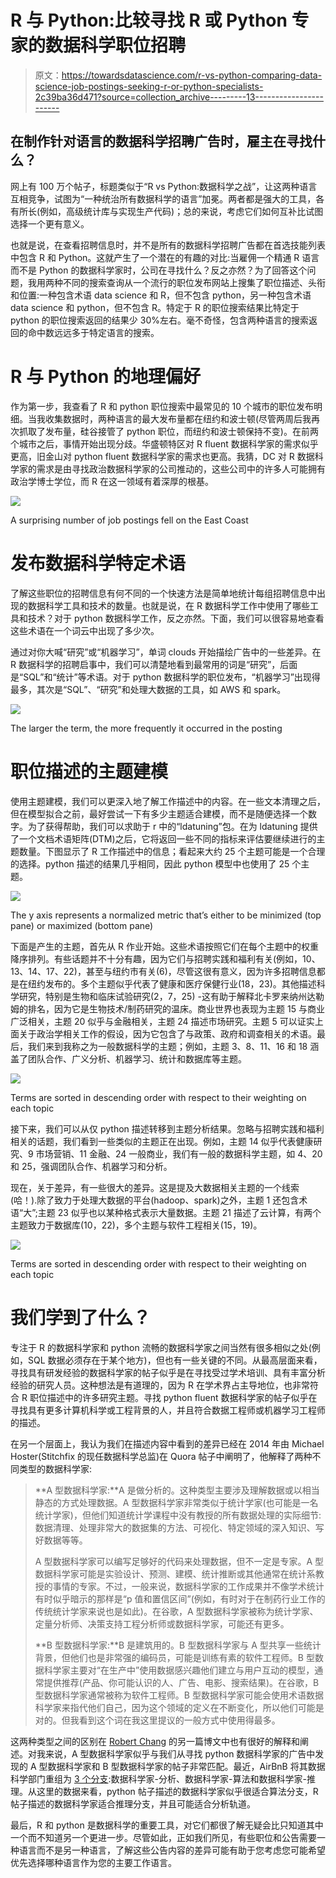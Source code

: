 # R 与 Python:比较寻找 R 或 Python 专家的数据科学职位招聘

> 原文：<https://towardsdatascience.com/r-vs-python-comparing-data-science-job-postings-seeking-r-or-python-specialists-2c39ba36d471?source=collection_archive---------13----------------------->

## 在制作针对语言的数据科学招聘广告时，雇主在寻找什么？

网上有 100 万个帖子，标题类似于“R vs Python:数据科学之战”，让这两种语言互相竞争，试图为“一种统治所有数据科学的语言”加冕。两者都是强大的工具，各有所长(例如，高级统计库与实现生产代码)；总的来说，考虑它们如何互补比试图选择一个更有意义。

也就是说，在查看招聘信息时，并不是所有的数据科学招聘广告都在首选技能列表中包含 R 和 Python。这就产生了一个潜在的有趣的对比:当雇佣一个精通 R 语言而不是 Python 的数据科学家时，公司在寻找什么？反之亦然？为了回答这个问题，我用两种不同的搜索查询从一个流行的职位发布网站上搜集了职位描述、头衔和位置:一种包含术语 data science 和 R，但不包含 python，另一种包含术语 data science 和 python，但不包含 R。特定于 R 的职位搜索结果比特定于 python 的职位搜索返回的结果少 30%左右。毫不奇怪，包含两种语言的搜索返回的命中数远远多于特定语言的搜索。

# R 与 Python 的地理偏好

作为第一步，我查看了 R 和 python 职位搜索中最常见的 10 个城市的职位发布明细。当我收集数据时，两种语言的最大发布量都在纽约和波士顿(尽管两周后我再次抓取了发布量，硅谷接管了 python 职位，而纽约和波士顿保持不变)。在前两个城市之后，事情开始出现分歧。华盛顿特区对 R fluent 数据科学家的需求似乎更高，旧金山对 python fluent 数据科学家的需求也更高。我猜，DC 对 R 数据科学家的需求是由寻找政治数据科学家的公司推动的，这些公司中的许多人可能拥有政治学博士学位，而 R 在这一领域有着深厚的根基。

![](img/733436df546d94981950aaea77efdae1.png)

A surprising number of job postings fell on the East Coast

# 发布数据科学特定术语

了解这些职位的招聘信息有何不同的一个快速方法是简单地统计每组招聘信息中出现的数据科学工具和技术的数量。也就是说，在 R 数据科学工作中使用了哪些工具和技术？对于 python 数据科学工作，反之亦然。下面，我们可以很容易地查看这些术语在一个词云中出现了多少次。

通过对你大喊“研究”或“机器学习”，单词 clouds 开始描绘广告中的一些差异。在 R 数据科学的招聘启事中，我们可以清楚地看到最常用的词是“研究”，后面是“SQL”和“统计”等术语。对于 python 数据科学的职位发布，“机器学习”出现得最多，其次是“SQL”、“研究”和处理大数据的工具，如 AWS 和 spark。

![](img/84bbfb0bdc2a25ae23d57d60363333a1.png)

The larger the term, the more frequently it occurred in the posting

# **职位描述的主题建模**

使用主题建模，我们可以更深入地了解工作描述中的内容。在一些文本清理之后，但在模型拟合之前，最好尝试一下有多少主题适合建模，而不是随便选择一个数字。为了获得帮助，我们可以求助于 r 中的“ldatuning”包。在为 ldatuning 提供了一个文档术语矩阵(DTM)之后，它将返回一些不同的指标来评估要继续进行的主题数量。下图显示了 R 工作描述中的信息；看起来大约 25 个主题可能是一个合理的选择。python 描述的结果几乎相同，因此 python 模型中也使用了 25 个主题。

![](img/220c98b2241ad513aedf7447cfd6b875.png)

The y axis represents a normalized metric that’s either to be minimized (top pane) or maximized (bottom pane)

下面是产生的主题，首先从 R 作业开始。这些术语按照它们在每个主题中的权重降序排列。有些话题并不十分有趣，因为它们与招聘实践和福利有关(例如，10、13、14、17、22)，甚至与纽约市有关(6)，尽管这很有意义，因为许多招聘信息都是在纽约发布的。多个主题似乎代表了健康和医疗保健行业(18，23)。其他描述科学研究，特别是生物和临床试验研究(2，7，25) -这有助于解释北卡罗来纳州达勒姆的排名，因为它是生物技术/制药研究的温床。商业世界也表现为主题 15 与商业广泛相关，主题 20 似乎与金融相关，主题 24 描述市场研究。主题 5 可以证实上面关于政治学相关工作的假设，因为它包含了与政策、政府和调查相关的术语。最后，我们来到我称之为一般数据科学的主题；例如，主题 3、8、11、16 和 18 涵盖了团队合作、广义分析、机器学习、统计和数据库等主题。

![](img/bcae5acb80490f68baf8e0e0b7f76637.png)

Terms are sorted in descending order with respect to their weighting on each topic

接下来，我们可以从仅 python 描述转移到主题分析结果。忽略与招聘实践和福利相关的话题，我们看到一些类似的主题正在出现。例如，主题 14 似乎代表健康研究、9 市场营销、11 金融、24 一般商业，我们有一般的数据科学主题，如 4、20 和 25，强调团队合作、机器学习和分析。

现在，关于差异，有一些很大的差异。这是提及大数据相关主题的一个线索(哈！).除了致力于处理大数据的平台(hadoop、spark)之外，主题 1 还包含术语“大”;主题 23 似乎也以某种格式表示大量数据。主题 21 描述了云计算，有两个主题致力于数据库(10，22)，多个主题与软件工程相关(15，19)。

![](img/95a766885c1678e16da2864b9fb453b6.png)

Terms are sorted in descending order with respect to their weighting on each topic

# **我们学到了什么？**

专注于 R 的数据科学家和 python 流畅的数据科学家之间当然有很多相似之处(例如，SQL 数据必须存在于某个地方)，但也有一些关键的不同。从最高层面来看，寻找具有研发经验的数据科学家的帖子似乎是在寻找受过学术培训、具有丰富分析经验的研究人员。这种想法是有道理的，因为 R 在学术界占主导地位，也非常符合 R 职位描述中的许多研究主题。寻找 python fluent 数据科学家的帖子似乎在寻找具有更多计算机科学或工程背景的人，并且符合数据工程师或机器学习工程师的描述。

在另一个层面上，我认为我们在描述内容中看到的差异已经在 2014 年由 Michael Hoster(Stitchfix 的现任数据科学总监)在 Quora 帖子中阐明了，他解释了两种不同类型的数据科学家:

> **A 型数据科学家:**A 是做分析的。这种类型主要涉及理解数据或以相当静态的方式处理数据。A 型数据科学家非常类似于统计学家(也可能是一名统计学家)，但他们知道统计学课程中没有教授的所有数据处理的实际细节:数据清理、处理非常大的数据集的方法、可视化、特定领域的深入知识、写好数据等等。
> 
> A 型数据科学家可以编写足够好的代码来处理数据，但不一定是专家。A 型数据科学家可能是实验设计、预测、建模、统计推断或其他通常在统计系教授的事情的专家。不过，一般来说，数据科学家的工作成果并不像学术统计有时似乎暗示的那样是“p 值和置信区间”(例如，有时对于在制药行业工作的传统统计学家来说也是如此)。在谷歌，A 型数据科学家被称为统计学家、定量分析师、决策支持工程分析师或数据科学家，可能还有更多。
> 
> **B 型数据科学家:**B 是建筑用的。B 型数据科学家与 A 型共享一些统计背景，但他们也是非常强的编码员，可能是训练有素的软件工程师。B 型数据科学家主要对“在生产中”使用数据感兴趣他们建立与用户互动的模型，通常提供推荐(产品、你可能认识的人、广告、电影、搜索结果)。在谷歌，B 型数据科学家通常被称为软件工程师。B 型数据科学家可能会使用术语数据科学家来指代他们自己，因为这个领域的定义在不断变化，所以他们可能是对的。但我看到这个词在我这里提议的一般方式中使用得最多。

这两种类型之间的区别在 [Robert Chang](https://medium.com/@rchang/my-two-year-journey-as-a-data-scientist-at-twitter-f0c13298aee6) 的另一篇博文中也有很好的解释和阐述。对我来说，A 型数据科学家似乎与我们从寻找 python 数据科学家的广告中发现的 A 型数据科学家和 B 型数据科学家的帖子非常匹配。最近，AirBnB 将其数据科学部门重组为 [3 个分支](https://www.linkedin.com/pulse/one-data-science-job-doesnt-fit-all-elena-grewal/):数据科学家-分析、数据科学家-算法和数据科学家-推理。从这里的数据来看，python 帖子描述的数据科学家似乎很适合算法分支，R 帖子描述的数据科学家适合推理分支，并且可能适合分析轨道。

最后，R 和 python 是数据科学的重要工具，对它们都很了解无疑会比只知道其中一个而不知道另一个更进一步。尽管如此，正如我们所见，有些职位和公告需要一种语言而不是另一种语言，了解这些公告内容的差异可能有助于您考虑您可能希望优先选择哪种语言作为您的主要工作语言。